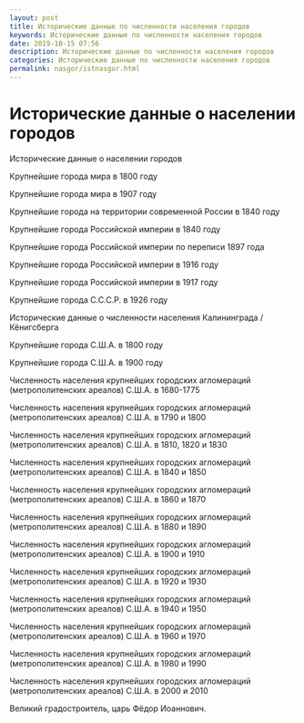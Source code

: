 ```yaml
---
layout: post
title: Исторические данные по численности населения городов
keywords: Исторические данные по численности населения городов
date: 2019-10-15 07:56
description: Исторические данные по численности населения городов
categories: Исторические данные по численности населения городов
permalink: nasgor/istnasgor.html
---
```


# Исторические данные о населении городов




Исторические данные о населении городов


Крупнейшие города мира в 1800 году


Крупнейшие города мира в 1907 году


Крупнейшие города на территории современной России в 1840 году 


Крупнейшие города Российской империи в 1840 году

Крупнейшие города Российской империи по переписи 1897 года


Крупнейшие города Российской империи в 1916 году


Крупнейшие города Российской империи в 1917 году


Крупнейшие города С.С.С.Р. в 1926 году


Исторические данные о численности населения Калининграда / Кёнигсберга
	

Крупнейшие города С.Ш.А. в 1800 году


Крупнейшие города С.Ш.А. в 1900 году


Численность населения крупнейших городских агломераций (метрополитенских ареалов) С.Ш.А. в 1680-1775
	

Численность населения крупнейших городских агломераций (метрополитенских ареалов) С.Ш.А. в 1790 и 1800
	

Численность населения крупнейших городских агломераций (метрополитенских ареалов) С.Ш.А. в 1810, 1820 и 1830
	

Численность населения крупнейших городских агломераций (метрополитенских ареалов) С.Ш.А. в 1840 и 1850
	

Численность населения крупнейших городских агломераций (метрополитенских ареалов) С.Ш.А. в 1860 и 1870
	

Численность населения крупнейших городских агломераций (метрополитенских ареалов) С.Ш.А. в 1880 и 1890
	

Численность населения крупнейших городских агломераций (метрополитенских ареалов) С.Ш.А. в 1900 и 1910
	

Численность населения крупнейших городских агломераций (метрополитенских ареалов) С.Ш.А. в 1920 и 1930
	

Численность населения крупнейших городских агломераций (метрополитенских ареалов) С.Ш.А. в 1940 и 1950


Численность населения крупнейших городских агломераций (метрополитенских ареалов) С.Ш.А. в 1960 и 1970
	

Численность населения крупнейших городских агломераций (метрополитенских ареалов) С.Ш.А. в 1980 и 1990


Численность населения крупнейших городских агломераций (метрополитенских ареалов) С.Ш.А. в 2000 и 2010
	


Великий градостроитель, царь Фёдор Иоаннович.
		
		
